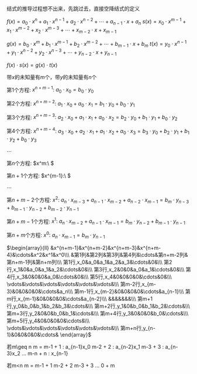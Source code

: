 结式的推导过程想不出来，先跳过去，直接空降结式的定义

$f(x)=a_0\cdot x^n+a_1\cdot x^{n-1}+a_2\cdot x^{n-2}+\cdots+a_{n-1}\cdot x+a_n$
$s(x)=x_0\cdot x^{m-1}+x_1\cdot x^{m-2}+x_2\cdot x^{m-3}+\cdots+x_{m-2}\cdot x+x_{m-1}$

$g(x)=b_0\cdot x^m+b_1\cdot x^{m-1}+b_2\cdot x^{m-2}+\cdots+b_{m-1}\cdot x+b_m$
$t(x)=y_0\cdot x^{n-1}+y_1\cdot x^{n-2}+y_2\cdot x^{n-3}+\cdots+y_{n-2}\cdot x+y_{n-1}$

$f(x)\cdot s(x)=g(x)\cdot t(x)$

带$x$的未知量有$m$个，带$y$的未知量有$n$个

第1个方程: $x^{n+m-1}:\ a_0\cdot x_0=b_0\cdot y_0$

第2个方程: $x^{n+m-2}:\ a_1\cdot x_0+a_0\cdot x_1=b_1\cdot y_0+b_0\cdot y_1$

第3个方程: $x^{n+m-3}:\ a_2\cdot x_0+a_1\cdot x_1+a_0\cdot x_2=b_2\cdot y_0+b_1\cdot y_1+b_0\cdot y_2$

第4个方程: $x^{n+m-4}:\ a_3\cdot x_0+a_2\cdot x_1+a_1\cdot x_2+a_0\cdot x_3=b_3\cdot y_0+b_2\cdot y_1+b_1\cdot y_2+b_0\cdot y_3$

$\cdots$

第$n$个方程: $x^m:\ $

第$n+1$个方程: $x^{m-1}:\ $

$\cdots$

第$n+m-2$个方程: $x^2:\ a_n\cdot x_{m-3}+a_{n-1}\cdot x_{m-2}+a_{n-2}\cdot x_{m-1}=b_m\cdot y_{n-3}+b_{m-1}\cdot y_{n-2}+b_{m-2}\cdot y_{n-1}$

第$n+m-1$个方程: $x^1:\ a_n\cdot x_{m-2}+a_{n-1}\cdot x_{m-1}=b_m\cdot y_{n-2}+b_{m-1}\cdot y_{n-1}$

第$n+m$个方程: $x^0:\ a_n\cdot x_{m-1}=b_m\cdot y_{n-1}$

$\begin{array}{ll}
&x^{n+m-1}&x^{n+m-2}&x^{n+m-3}&x^{n+m-4}&\cdots&x^2&x^1&x^0\\\ 
&第1列&第2列&第3列&第4列&\cdots&第n+m-2列&第n+m-1列&第n+m列\\\ 
第1行,x_0&a_0&a_1&a_2&a_3&\cdots&0&\\\ 
第2行,x_1&0&a_0&a_1&a_2&\cdots&0&\\\ 
第3行,x_2&0&0&a_0&a_1&\cdots&0&\\\ 
第4行,x_3&0&0&0&a_0&\cdots&0&\\\ 
第5行,x_4&0&0&0&0&\cdots&0&\\\ 
\vdots&\vdots&\vdots&\vdots&\vdots&\vdots&\\\ 
第m-2行,x_{m-3}&0&0&0&0&\cdots&a_n\\\ 
第m-1行,x_{m-2}&0&0&0&0&\cdots&a_{n-1}\\\ 
第m行,x_{m-1}&0&0&0&0&\cdots&a_{n-2}\\\ 
&&&&&&&\\\ 
第m+1行,y_0&b_0&b_1&b_2&b_3&\cdots&\\\ 
第m+2行,y_1&0&b_0&b_1&b_2&\cdots&\\\ 
第m+3行,y_2&0&0&b_0&b_1&\cdots&\\\ 
第m+4行,y_3&0&0&0&b_0&\cdots&\\\ 
第m+5行,y_4&0&0&0&0&\cdots&\\\ 
\vdots&\vdots&\vdots&\vdots&\vdots&\vdots&\\\ 
第m+n行,y_{n-1}&0&0&0&0&\cdots&
\end{array}$

若m\geq n
m = m-1 + 1 : a_{n-1}x_0
    m-2 + 2 : a_{n-2}x_1
    m-3 + 3 : a_{n-3}x_2
    ...
    m-n + n :        x_{n-1}


若m<n
m = m-1 + 1
    m-2 + 2
    m-3 + 3
    ...
    0   + m
